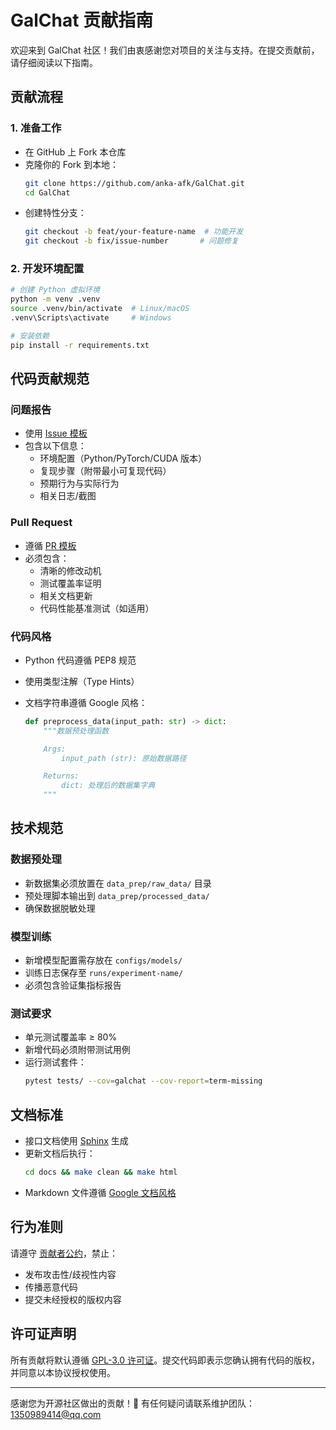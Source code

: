 # GalChat 贡献指南

欢迎来到 GalChat 社区！我们由衷感谢您对项目的关注与支持。在提交贡献前，请仔细阅读以下指南。

## 贡献流程

### 1. 准备工作

- 在 GitHub 上 Fork 本仓库
- 克隆你的 Fork 到本地：
  ```bash
  git clone https://github.com/anka-afk/GalChat.git
  cd GalChat
  ```
- 创建特性分支：
  ```bash
  git checkout -b feat/your-feature-name  # 功能开发
  git checkout -b fix/issue-number       # 问题修复
  ```

### 2. 开发环境配置

```bash
# 创建 Python 虚拟环境
python -m venv .venv
source .venv/bin/activate  # Linux/macOS
.venv\Scripts\activate     # Windows

# 安装依赖
pip install -r requirements.txt
```

## 代码贡献规范

### 问题报告

- 使用 [Issue 模板](.github/ISSUE_TEMPLATE/bug_report.md)
- 包含以下信息：
  - 环境配置（Python/PyTorch/CUDA 版本）
  - 复现步骤（附带最小可复现代码）
  - 预期行为与实际行为
  - 相关日志/截图

### Pull Request

- 遵循 [PR 模板](.github/PULL_REQUEST_TEMPLATE.md)
- 必须包含：
  - 清晰的修改动机
  - 测试覆盖率证明
  - 相关文档更新
  - 代码性能基准测试（如适用）

### 代码风格

- Python 代码遵循 PEP8 规范
- 使用类型注解（Type Hints）
- 文档字符串遵循 Google 风格：

  ```python
  def preprocess_data(input_path: str) -> dict:
      """数据预处理函数

      Args:
          input_path (str): 原始数据路径

      Returns:
          dict: 处理后的数据集字典
      """
  ```

## 技术规范

### 数据预处理

- 新数据集必须放置在 `data_prep/raw_data/` 目录
- 预处理脚本输出到 `data_prep/processed_data/`
- 确保数据脱敏处理

### 模型训练

- 新增模型配置需存放在 `configs/models/`
- 训练日志保存至 `runs/experiment-name/`
- 必须包含验证集指标报告

### 测试要求

- 单元测试覆盖率 ≥ 80%
- 新增代码必须附带测试用例
- 运行测试套件：
  ```bash
  pytest tests/ --cov=galchat --cov-report=term-missing
  ```

## 文档标准

- 接口文档使用 [Sphinx](https://www.sphinx-doc.org/) 生成
- 更新文档后执行：
  ```bash
  cd docs && make clean && make html
  ```
- Markdown 文件遵循 [Google 文档风格](https://github.com/google/styleguide)

## 行为准则

请遵守 [贡献者公约](.github/CODE_OF_CONDUCT.md)，禁止：

- 发布攻击性/歧视性内容
- 传播恶意代码
- 提交未经授权的版权内容

## 许可证声明

所有贡献将默认遵循 [GPL-3.0 许可证](LICENSE)。提交代码即表示您确认拥有代码的版权，并同意以本协议授权使用。

---

感谢您为开源社区做出的贡献！🎉 有任何疑问请联系维护团队：1350989414@qq.com
